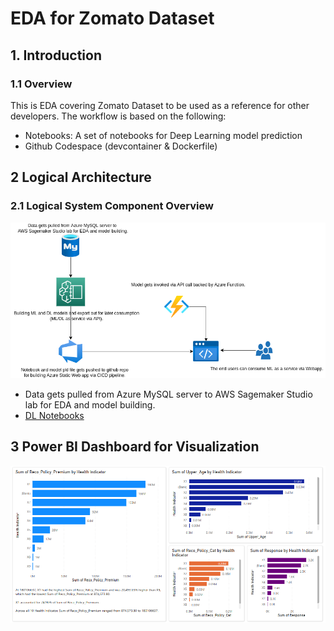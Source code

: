 # EDA for Zomato Dataset
## 1. Introduction
### 1.1	Overview

This is EDA covering Zomato Dataset to be used as a reference for other developers. The workflow is based on the following:
- Notebooks: A set of notebooks for Deep Learning model prediction
- Github Codespace (devcontainer & Dockerfile)

## 2 Logical Architecture
### 2.1	Logical System Component Overview
![Figure 1: Logical Architecture Overview](./.images/workflow.png)
- Data gets pulled from Azure MySQL server to AWS Sagemaker Studio lab for EDA and model building.
- [DL Notebooks](https://github.com/lyoh001/EDAZomato/blob/main/notebook/notebook.ipynb) 

## 3 Power BI Dashboard for Visualization
![Figure 2: Power BI Dashboarde](./.images/powerbi.png)

